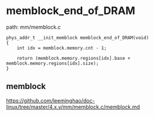 memblock_end_of_DRAM
========================================

path: mm/memblock.c
```
phys_addr_t __init_memblock memblock_end_of_DRAM(void)
{
    int idx = memblock.memory.cnt - 1;

    return (memblock.memory.regions[idx].base + memblock.memory.regions[idx].size);
}
```

memblock
----------------------------------------

https://github.com/leeminghao/doc-linux/tree/master/4.x.y/mm/memblock.c/memblock.md